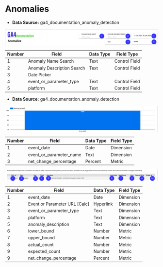 # Anomalies

* **Data Source:** ga4_documentation_anomaly_detection

![GA4 Parameter & Event Documentation - Anomaly](../../../images/GA4-Documentation-BigQuery-Anomalies.png)

| Number  | Field | Data Type | Field Type |
| ------------- | ------------- | ------------- | ------------- |
| 1 | Anomaly Name Search | Text | Control Field |
| 2 | Anomaly Description Search | Text | Control Field |
| 3 | Date Picker |  |  |
| 4 | event_or_parameter_type | Text | Control Field |
| 5 | platform | Text | Control Field |

* **Data Source:** ga4_documentation_anomaly_detection

![GA4 Parameter & Event Documentation - Anomaly Graph](../../../images/GA4-Documentation-BigQuery-Anomalies-Graph.png)

| Number  | Field | Data Type | Field Type |
| ------------- | ------------- | ------------- | ------------- |
| 1 | event_date | Date | Dimension |
| 2 | event_or_parameter_name | Text | Dimension |
| 3 | net_change_percentage | Percent | Metric |

![GA4 Parameter & Event Documentation - Anomaly Table](../../../images/GA4-Documentation-BigQuery-Anomalies-Table.png)

| Number  | Field | Data Type | Field Type |
| ------------- | ------------- | ------------- | ------------- |
| 1 | event_date | Date | Dimension |
| 2 | Event or Parameter URL \[Calc\] | Hyperlink | Dimension |
| 3 | event_or_parameter_type | Text | Dimension |
| 4 | platform | Text | Dimension |
| 5 | anomaly_description | Text | Dimension |
| 6 | lower_bound | Number | Metric |
| 7 | upper_bound | Number | Metric |
| 8 | actual_count | Number | Metric |
| 9 | expected_count | Number | Metric |
 9 | net_change_percentage | Percent | Metric |